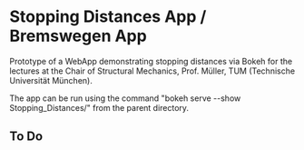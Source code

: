 # Stopping Distances App / Bremswegen App

Prototype of a WebApp demonstrating stopping distances via Bokeh for the lectures at the Chair of Structural Mechanics, Prof. Müller, TUM (Technische Universität München).

The app can be run using the command "bokeh serve --show Stopping_Distances/" from the parent directory.

## To Do
